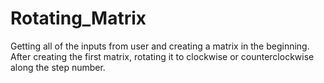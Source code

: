 # Rotating_Matrix
 Getting all of the inputs from user and creating a matrix in the beginning. After creating the first matrix, rotating it to clockwise or counterclockwise along the step number.

